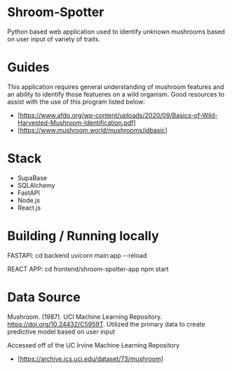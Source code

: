 # Shroom-Spotter
Python based web application used to identify unknown mushrooms based on user input of variety of traits. 

# Guides
This application requires general understanding of mushroom features and an ability to identify those featueres on a wild organism.
Good resources to assist with the use of this program listed below:
- [https://www.afdo.org/wp-content/uploads/2020/09/Basics-of-Wild-Harvested-Mushroom-Identification.pdf]
- [https://www.mushroom.world/mushrooms/idbasic]

# Stack
- SupaBase
- SQLAlchemy
- FastAPI
- Node.js
- React.js

# Building / Running locally
FASTAPI:
cd backend
uvicorn main:app --reload

REACT APP:
cd frontend/shroom-spotter-app
npm start

# Data Source
Mushroom. (1987). UCI Machine Learning Repository. https://doi.org/10.24432/C5959T.
Utilized the primary data to create predictive model based on user input

Accessed off of the UC Irvine Machine Learning Repository
- [https://archive.ics.uci.edu/dataset/73/mushroom]

